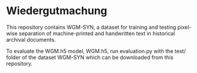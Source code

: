# Wiedergutmachung
This repository contains WGM-SYN, a dataset for training and testing 
pixel-wise separation of machine-printed and handwritten text in historical archival documents.

To evaluate the WGM.h5 model, WGM.h5, run evaluation.py with the test/ folder of the dataset 
WGM-SYN which can be downloaded from this repository.

